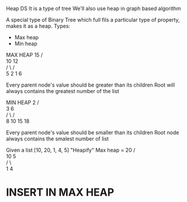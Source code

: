 Heap DS 
It is a type of tree 
We'll also use heap in graph based algorithm

A special type of Binary Tree which full fils a particular type of property, makes it as a heap.
Types: 
 - Max heap
 - Min heap 

MAX HEAP
      15
    /   \
  10     12    
 / \     / \
5   2   1   6

Every parent node's value should be greater than its children
Root will always contains the greatest number of the list

MIN HEAP
      2
    /   \
  3      6    
 / \    / \
8  10  15  18

Every parent node's value should be smaller than its children
Root node always contains the smalest number of list

Given a list [10, 20, 1, 4, 5]
"Heapify"
Max heap = 
      20
    /    \
  10      5    
 / \    
1   4    

INSERT IN MAX HEAP 
==================
